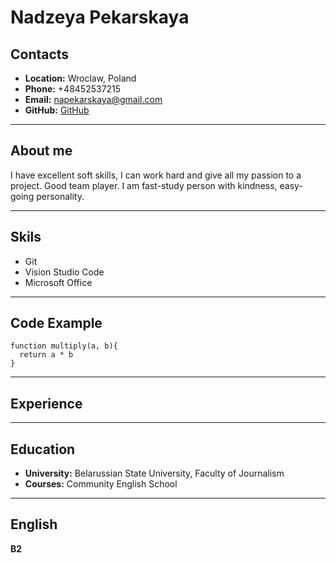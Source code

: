 # Nadzeya Pekarskaya
## Contacts
* **Location:** Wroclaw, Poland
* **Phone:** +48452537215
* **Email:** napekarskaya@gmail.com
* **GitHub:** [GitHub](https://github.com/NadiaPeki)
***
## About me
I have excellent soft skills, I can work hard and give all my passion to a project. Good team player. I am fast-study person with kindness, easy-going personality.
***
## Skils
* Git
* Vision Studio Code
* Microsoft Office
***
## Code Example
```
function multiply(a, b){
  return a * b
}
```
***
## Experience
***
## Education
* **University:** Belarussian State University, Faculty of Journalism
* **Courses:** Community English School 
***
## English
**B2**
